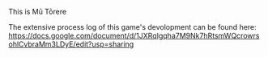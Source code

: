 This is Mū Tōrere

The extensive process log of this game's devolopment can be found here:
https://docs.google.com/document/d/1JXRqIgqha7M9Nk7hRtsmWQcrowrsohlCvbraMm3LDyE/edit?usp=sharing
